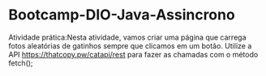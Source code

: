 # Bootcamp-DIO-Java-Assincrono
Atividade prática:Nesta atividade, vamos criar uma página que carrega fotos aleatórias de gatinhos sempre que clicamos em um botão.  Utilize a API https://thatcopy.pw/catapi/rest para fazer as chamadas com o método fetch();
